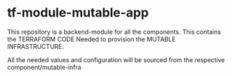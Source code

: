 # tf-module-mutable-app

This repository is a backend-module for all the components. This contains the TERRAFORM CODE Needed to provision the MUTABLE INFRASTRUCTURE.

All the needed values and configuration will be sourced from the respective component/mutable-infra
